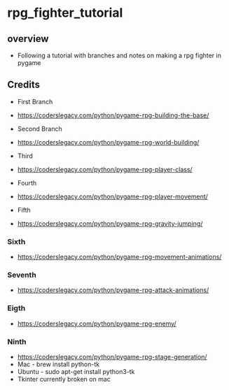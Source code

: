 # rpg_fighter_tutorial

## overview
- Following a tutorial with branches and notes on making a rpg fighter in pygame

## Credits
- First Branch
- https://coderslegacy.com/python/pygame-rpg-building-the-base/

- Second Branch
- https://coderslegacy.com/python/pygame-rpg-world-building/

- Third
- https://coderslegacy.com/python/pygame-rpg-player-class/

- Fourth
- https://coderslegacy.com/python/pygame-rpg-player-movement/

- Fifth
- https://coderslegacy.com/python/pygame-rpg-gravity-jumping/

### Sixth
- https://coderslegacy.com/python/pygame-rpg-movement-animations/

### Seventh
- https://coderslegacy.com/python/pygame-rpg-attack-animations/

### Eigth
- https://coderslegacy.com/python/pygame-rpg-enemy/

### Ninth
- https://coderslegacy.com/python/pygame-rpg-stage-generation/
- Mac - brew install python-tk
- Ubuntu - sudo apt-get install python3-tk
- Tkinter currently broken on mac